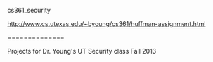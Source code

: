 cs361_security

http://www.cs.utexas.edu/~byoung/cs361/huffman-assignment.html

==============

Projects for Dr. Young's UT Security class Fall 2013
